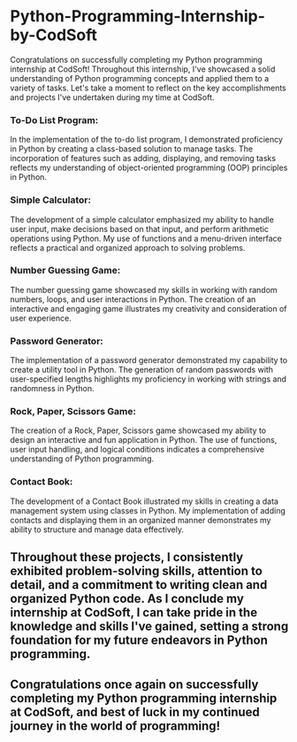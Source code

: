 # Python-Programming-Internship-by-CodSoft
Congratulations on successfully completing my Python programming internship at CodSoft! Throughout this internship, I've showcased a solid understanding of Python programming concepts and applied them to a variety of tasks. Let's take a moment to reflect on the key accomplishments and projects I've undertaken during my time at CodSoft.

### **To-Do List Program:**
In the implementation of the to-do list program, I demonstrated proficiency in Python by creating a class-based solution to manage tasks. The incorporation of features such as adding, displaying, and removing tasks reflects my understanding of object-oriented programming (OOP) principles in Python.

### **Simple Calculator:**
The development of a simple calculator emphasized my ability to handle user input, make decisions based on that input, and perform arithmetic operations using Python. My use of functions and a menu-driven interface reflects a practical and organized approach to solving problems.

### **Number Guessing Game:**
The number guessing game showcased my skills in working with random numbers, loops, and user interactions in Python. The creation of an interactive and engaging game illustrates my creativity and consideration of user experience.

### **Password Generator:**
The implementation of a password generator demonstrated my capability to create a utility tool in Python. The generation of random passwords with user-specified lengths highlights my proficiency in working with strings and randomness in Python.

### **Rock, Paper, Scissors Game:**
The creation of a Rock, Paper, Scissors game showcased my ability to design an interactive and fun application in Python. The use of functions, user input handling, and logical conditions indicates a comprehensive understanding of Python programming.

### **Contact Book:**
The development of a Contact Book illustrated my skills in creating a data management system using classes in Python. My implementation of adding contacts and displaying them in an organized manner demonstrates my ability to structure and manage data effectively.

## Throughout these projects, I consistently exhibited problem-solving skills, attention to detail, and a commitment to writing clean and organized Python code. As I conclude my internship at CodSoft, I can take pride in the knowledge and skills I've gained, setting a strong foundation for my future endeavors in Python programming.

## Congratulations once again on successfully completing my Python programming internship at CodSoft, and best of luck in my continued journey in the world of programming!

